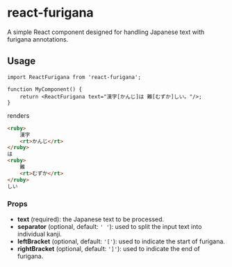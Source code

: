 # react-furigana

A simple React component designed for handling Japanese text with furigana annotations.

## Usage

```tsx
import ReactFurigana from 'react-furigana';

function MyComponent() {
    return <ReactFurigana text="漢字[かんじ]は 難[むずか]しい。"/>;
}
```

renders

```html
<ruby>
    漢字
    <rt>かんじ</rt>
</ruby>
は
<ruby>
    難
    <rt>むずか</rt>
</ruby>
しい
```

### Props

- **text** (required): the Japanese text to be processed.
- **separator** (optional, default: `' '`): used to split the input text into individual kanji.
- **leftBracket** (optional, default: `'['`): used to indicate the start of furigana.
- **rightBracket** (optional, default: `']'`): used to indicate the end of furigana.
